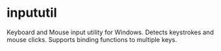 # inpututil
Keyboard and Mouse input utility for Windows.
Detects keystrokes and mouse clicks.
Supports binding functions to multiple keys.
